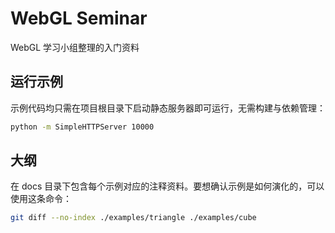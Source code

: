 # WebGL Seminar
WebGL 学习小组整理的入门资料

## 运行示例
示例代码均只需在项目根目录下启动静态服务器即可运行，无需构建与依赖管理：

``` bash
python -m SimpleHTTPServer 10000
```

## 大纲
在 docs 目录下包含每个示例对应的注释资料。要想确认示例是如何演化的，可以使用这条命令：

``` bash
git diff --no-index ./examples/triangle ./examples/cube
```
